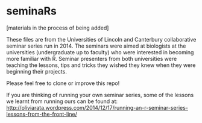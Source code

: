 seminaRs
========

[materials in the process of being added]

These files are from the Universities of Lincoln and Canterbury collaborative seminar series run in 2014.  The seminars were aimed at biologists at the universities (undergraduate up to faculty) who were interested in becoming more familiar with R.  Seminar presenters from both universities were teaching the lessons, tips and tricks they wished they knew when they were beginning their projects.

Please feel free to clone or improve this repo!

If you are thinking of running your own seminar series, some of the lessons we learnt from running ours can be found at:
http://oliviarata.wordpress.com/2014/12/17/running-an-r-seminar-series-lessons-from-the-front-line/

